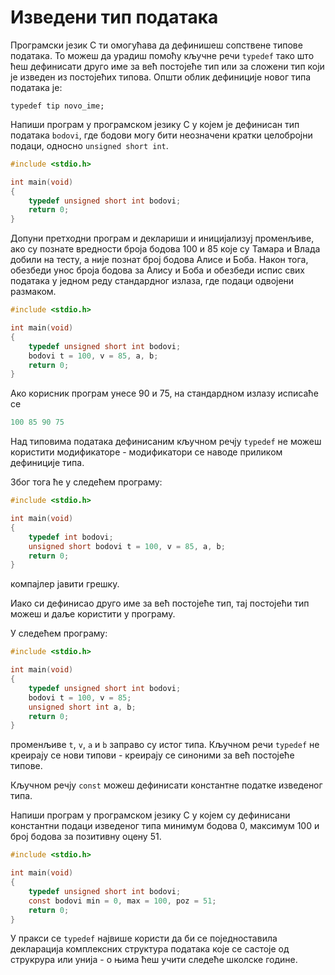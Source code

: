 # Изведени тип података

Програмски језик C ти омогућава да дефинишеш сопствене типове података. То
можеш да урадиш помоћу кључне речи `typedef` тако што ћеш дефинисати друго име
за већ постојеће тип или за сложени тип који је изведен из постојећих типова.
Општи облик дефиниције новог типа података је:

```text
typedef tip novo_ime;
```

Напиши програм у програмском језику C у којем је дефинисан тип података
`bodovi`, где бодови могу бити неозначени кратки целобројни подаци, односно
`unsigned short int`.

```c
#include <stdio.h>

int main(void)
{
    typedef unsigned short int bodovi;
    return 0;
}
```

Допуни претходни програм и деклариши и иницијализуј променљиве, ако су
познате вредности броја бодова $100$ и $85$ које су Тамара и Влада добили на
тесту, а није познат број бодова Алисе и Боба. Након тога, обезбеди унос броја
бодова за Алису и Боба и обезбеди испис свих података у једном реду стандардног
излаза, где подаци одвојени размаком.

```c
#include <stdio.h>

int main(void)
{
    typedef unsigned short int bodovi;
    bodovi t = 100, v = 85, a, b;
    return 0;
}
```

Ако корисник програм унесе 90 и 75, на стандардном излазу исписаће се

```c
100 85 90 75
```

Над типовима података дефинисаним кључном речју `typedef` не можеш користити
модификаторе - модификатори се наводе приликом дефиниције типа.

Због тога ће у следећем програму:

```c
#include <stdio.h>

int main(void)
{
    typedef int bodovi;
    unsigned short bodovi t = 100, v = 85, a, b;
    return 0;
}
```

компајлер јавити грешку.

Иако си дефинисао друго име за већ постојеће тип, тај постојећи тип можеш и
даље користити у програму.

У следећем програму:

```c
#include <stdio.h>

int main(void)
{
    typedef unsigned short int bodovi;
    bodovi t = 100, v = 85;
    unsigned short int a, b;
    return 0;
}
```

променљиве `t`, `v`, `a` и `b` заправо су истог типа. Кључном речи `typedef` не
креирају се нови типови - креирају се синоними за већ постојеће типове.

Кључном речју `const` можеш дефинисати константне податке изведеног типа.

Напиши програм у програмском језику C у којем су дефинисани константни подаци
изведеног типа минимум бодова $0$, максимум $100$ и број бодова за позитивну
оцену $51$.

```c
#include <stdio.h>

int main(void)
{
    typedef unsigned short int bodovi;
    const bodovi min = 0, max = 100, poz = 51;
    return 0;
}
```

У пракси се `typedef` највише користи да би се поједноставила декларација
комплексних структура података које се састоје од струкрура или унија - о њима
ћеш учити следеће школске године.

